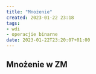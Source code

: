 ```yaml
---
title: "Mnożenie"
created: 2023-01-22 23:18
tags:
- wdi
- operacjie binarne
date: 2023-01-22T23:20:07+01:00
---
```


## Mnożenie w ZM

